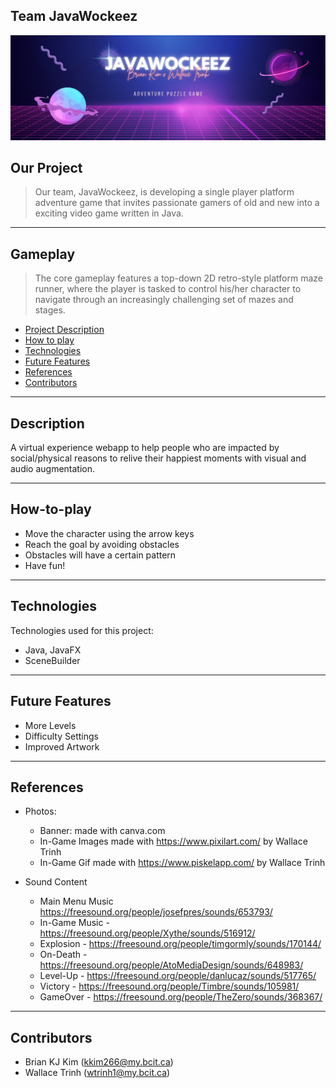 ## Team JavaWockeez
![Project Image](src/main/resources/banner.png)

## Our Project
> Our team, JavaWockeez, is developing a single player platform adventure game that invites passionate gamers of old and new into a exciting video game written in Java.
---
## Gameplay
> The core gameplay features a top-down 2D retro-style platform maze runner, where the player is tasked to control his/her character to navigate through an increasingly challenging set of mazes and stages.

* [Project Description](#our-project)
* [How to play](#how-to-play)
* [Technologies](#technologies)
* [Future Features](#future-features)
* [References](#references)
* [Contributors](#contributors)
---


## Description
A virtual experience webapp to help people who are impacted by social/physical reasons to relive their happiest moments with visual and audio augmentation.

---

## How-to-play
* Move the character using the arrow keys
* Reach the goal by avoiding obstacles
* Obstacles will have a certain pattern
* Have fun!

---
## Technologies
Technologies used for this project:
* Java, JavaFX
* SceneBuilder
---
## Future Features

- More Levels
- Difficulty Settings
- Improved Artwork

---
## References
- Photos:
  - Banner: made with canva.com
  - In-Game Images made with https://www.pixilart.com/ by Wallace Trinh
  - In-Game Gif made with https://www.piskelapp.com/ by Wallace Trinh


- Sound Content
  - Main Menu Music https://freesound.org/people/josefpres/sounds/653793/
  - In-Game Music - https://freesound.org/people/Xythe/sounds/516912/
  - Explosion - https://freesound.org/people/timgormly/sounds/170144/
  - On-Death - https://freesound.org/people/AtoMediaDesign/sounds/648983/
  - Level-Up - https://freesound.org/people/danlucaz/sounds/517765/
  - Victory - https://freesound.org/people/Timbre/sounds/105981/
  - GameOver - https://freesound.org/people/TheZero/sounds/368367/

---
## Contributors
* Brian KJ Kim (kkim266@my.bcit.ca)
* Wallace Trinh (wtrinh1@my.bcit.ca)
